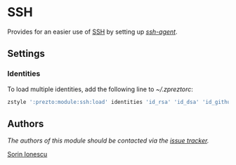 # SSH

Provides for an easier use of [SSH][1] by setting up [*ssh-agent*][2].

## Settings

### Identities

To load multiple identities, add the following line to *~/.zpreztorc*:

```sh
zstyle ':prezto:module:ssh:load' identities 'id_rsa' 'id_dsa' 'id_github'
```

## Authors

*The authors of this module should be contacted via the [issue tracker][3].*

[Sorin Ionescu](https://github.com/sorin-ionescu)

[1]: https://www.openssh.com
[2]: https://www.openbsd.org/cgi-bin/man.cgi?query=ssh-agent&sektion=1
[3]: https://github.com/sorin-ionescu/prezto/issues
